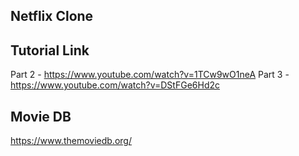 ## Netflix Clone

## Tutorial Link
Part 2 - https://www.youtube.com/watch?v=1TCw9wO1neA
Part 3 - https://www.youtube.com/watch?v=DStFGe6Hd2c

## Movie DB
https://www.themoviedb.org/